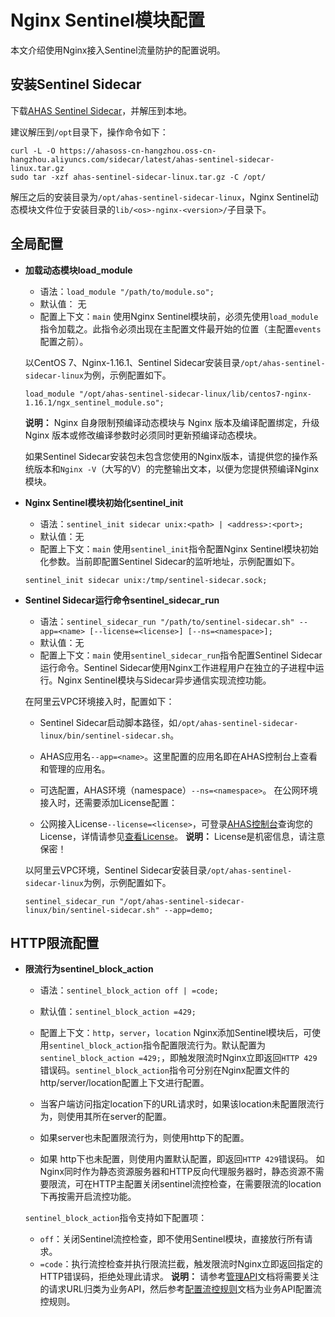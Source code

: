 # Nginx Sentinel模块配置

本文介绍使用Nginx接入Sentinel流量防护的配置说明。

## 安装Sentinel Sidecar

下载[AHAS Sentinel Sidecar](https://ahasoss-cn-hangzhou.oss-cn-hangzhou.aliyuncs.com/sidecar/latest/ahas-sentinel-sidecar-linux.tar.gz)，并解压到本地。

建议解压到`/opt`目录下，操作命令如下：

```
curl -L -O https://ahasoss-cn-hangzhou.oss-cn-hangzhou.aliyuncs.com/sidecar/latest/ahas-sentinel-sidecar-linux.tar.gz
sudo tar -xzf ahas-sentinel-sidecar-linux.tar.gz -C /opt/
```

解压之后的安装目录为`/opt/ahas-sentinel-sidecar-linux`，Nginx Sentinel动态模块文件位于安装目录的`lib/<os>-nginx-<version>/`子目录下。

## 全局配置

-   **加载动态模块load\_module**

    -   语法：`load_module "/path/to/module.so";`
    -   默认值： 无
    -   配置上下文：`main`
    使用Nginx Sentinel模块前，必须先使用`load_module`指令加载之。此指令必须出现在主配置文件最开始的位置（主配置`events`配置之前）。

    以CentOS 7、Nginx-1.16.1、Sentinel Sidecar安装目录`/opt/ahas-sentinel-sidecar-linux`为例，示例配置如下。

    ```
    load_module "/opt/ahas-sentinel-sidecar-linux/lib/centos7-nginx-1.16.1/ngx_sentinel_module.so";
    ```

    **说明：** Nginx 自身限制预编译动态模块与 Nginx 版本及编译配置绑定，升级 Nginx 版本或修改编译参数时必须同时更新预编译动态模块。

    如果Sentinel Sidecar安装包未包含您使用的Nginx版本，请提供您的操作系统版本和`Nginx -V`（大写的V）的完整输出文本，以便为您提供预编译Nginx模块。

-   **Nginx Sentinel模块初始化sentinel\_init**

    -   语法：`sentinel_init sidecar unix:<path> | <address>:<port>;`
    -   默认值：无
    -   配置上下文：`main`
    使用`sentinel_init`指令配置Nginx Sentinel模块初始化参数。当前即配置Sentinel Sidecar的监听地址，示例配置如下。

    ```
    sentinel_init sidecar unix:/tmp/sentinel-sidecar.sock;
    ```

-   **Sentinel Sidecar运行命令sentinel\_sidecar\_run**

    -   语法：`sentinel_sidecar_run "/path/to/sentinel-sidecar.sh" --app=<name> [--license=<license>] [--ns=<namespace>];`
    -   默认值：无
    -   配置上下文：`main`
    使用`sentinel_sidecar_run`指令配置Sentinel Sidecar运行命令。Sentinel Sidecar使用Nginx工作进程用户在独立的子进程中运行。Nginx Sentinel模块与Sidecar异步通信实现流控功能。

    在阿里云VPC环境接入时，配置如下：

    -   Sentinel Sidecar启动脚本路径，如`/opt/ahas-sentinel-sidecar-linux/bin/sentinel-sidecar.sh`。
    -   AHAS应用名`--app=<name>`。这里配置的应用名即在AHAS控制台上查看和管理的应用名。
    -   可选配置，AHAS环境（namespace）`--ns=<namespace>`。
    在公网环境接入时，还需要添加License配置：

    -   公网接入License`--license=<license>`，可登录[AHAS控制台](https://ahas.console.aliyun.com)查询您的License，详情请参见[查看License](/cn.zh-CN/流量防护/应用防护/参考信息/查看License.md)。
    **说明：** License是机密信息，请注意保密！

    以阿里云VPC环境，Sentinel Sidecar安装目录`/opt/ahas-sentinel-sidecar-linux`为例，示例配置如下。

    ```
    sentinel_sidecar_run "/opt/ahas-sentinel-sidecar-linux/bin/sentinel-sidecar.sh" --app=demo;
    ```


## HTTP限流配置

-   **限流行为sentinel\_block\_action**

    -   语法：`sentinel_block_action off | =code;`
    -   默认值：`sentinel_block_action =429;`
    -   配置上下文：`http`，`server`，`location`
    Nginx添加Sentinel模块后，可使用`sentinel_block_action`指令配置限流行为。默认配置为`sentinel_block_action =429;`，即触发限流时Nginx立即返回`HTTP 429`错误码。`sentinel_block_action`指令可分别在Nginx配置文件的http/server/location配置上下文进行配置。

    -   当客户端访问指定location下的URL请求时，如果该location未配置限流行为，则使用其所在server的配置。
    -   如果server也未配置限流行为，则使用http下的配置。
    -   如果 http下也未配置，则使用内置默认配置，即返回`HTTP 429`错误码。
    如Nginx同时作为静态资源服务器和HTTP反向代理服务器时，静态资源不需要限流，可在HTTP主配置关闭sentinel流控检查，在需要限流的location下再按需开启流控功能。

    `sentinel_block_action`指令支持如下配置项：

    -   `off`：关闭Sentinel流控检查，即不使用Sentinel模块，直接放行所有请求。
    -   `=code`：执行流控检查并执行限流拦截，触发限流时Nginx立即返回指定的HTTP错误码，拒绝处理此请求。
    **说明：** 请参考[管理API](/cn.zh-CN/流量防护/Nginx防护/管理API.md)文档将需要关注的请求URL归类为业务API，然后参考[配置流控规则](/cn.zh-CN/流量防护/Nginx防护/配置流控规则.md)文档为业务API配置流控规则。



